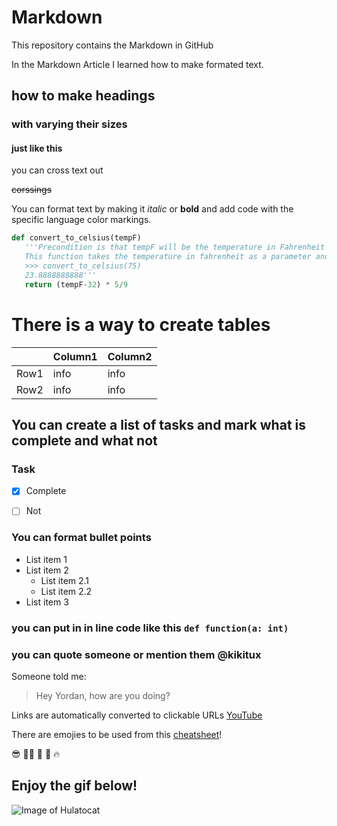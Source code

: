 # Markdown
This repository contains the Markdown in GitHub

In the Markdown Article I learned how to make formated text.

## how to make  headings
### with varying their sizes
#### just like this
 you can cross text out
 
~~corssings~~

 
 You can format text by making it *italic* or **bold** and add code  with the specific language color markings.
 
```python
def convert_to_celsius(tempF)
   '''Precondition is that tempF will be the temperature in Fahrenheit
   This function takes the temperature in fahrenheit as a parameter and return the value in ceslsius
   >>> convert_to_celsius(75)
   23.8888888888'''
   return (tempF-32) * 5/9
   ```

# There is a way to create tables


|    | Column1 | Column2
--- | --- | ---
Row1 | info | info
Row2 | info | info

## You can create a list of tasks and mark what is complete and what not

### Task
  
- [x] Complete

- [ ] Not

### You can format bullet points

* List item 1 
* List item 2
  * List item 2.1
  * List item 2.2
* List item 3

### you can put in in line code like this `def function(a: int)`

### you can quote someone or mention them @kikitux

Someone told me:

>Hey Yordan, how are you doing?

Links are automatically converted to clickable URLs
[YouTube](https://www.youtube.com/)

There are emojies to be used from this [cheatsheet](https://github.com/ikatyang/emoji-cheat-sheet/blob/master/README.md)!

:sunglasses: :swimming_man: :monkey: :100: :fire:

## Enjoy the gif below!

![Image of Hulatocat](https://octodex.github.com/images/hula_loop_octodex03.gif)




